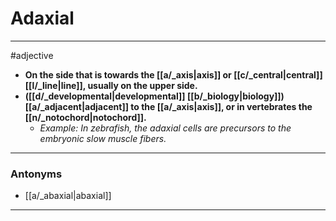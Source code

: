 # Adaxial
---
#adjective
- **On the side that is towards the [[a/_axis|axis]] or [[c/_central|central]] [[l/_line|line]], usually on the upper side.**
- **([[d/_developmental|developmental]] [[b/_biology|biology]]) [[a/_adjacent|adjacent]] to the [[a/_axis|axis]], or in vertebrates the [[n/_notochord|notochord]].**
	- _Example: In zebrafish, the adaxial cells are precursors to the embryonic slow muscle fibers._
---
### Antonyms
- [[a/_abaxial|abaxial]]
---
